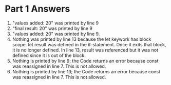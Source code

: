 # Part 1 Answers
1. "values added: 20" was printed by line 9
2. "final result: 20" was printed by line 9
3. "values added: 20" was printed by line 9.
4. Nothing was printed by line 13 because the let keywork has
block scope. let result was defined in the if-statement. Once it exits
that block, it is no longer defined. In line 13, result was referenced
but it was not defined since it is out of the block.
5. Nothing is printed by line 9; the Code returns an error
  because const was reassigned in line 7. This is not allowed.
6. Nothing is printed by line 13; the Code returns an error
because const was reassigned in line 7. This is not allowed.

